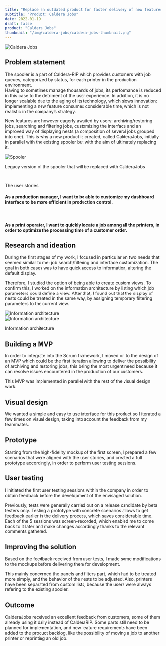 ```yaml
---
title: "Replace an outdated product for faster delivery of new features"
subtitle: "Product: Caldera Jobs"
date: 2022-01-19
draft: false
product: "Caldera Jobs"
thumbnail: "/img/caldera-jobs/caldera-jobs-thumbnail.png"
---
```


<img src="/img/caldera-jobs/caldera-jobs-thumbnail-3x.png" class="sm-img mb-6" alt="Caldera Jobs">

<section>

<div class="row">

<div class="col-12 col-lg-7">

## Problem statement

The spooler is a part of Caldera-RIP which provides customers with job queues, categorized by status, for each printer in the production environment.  
Having to sometimes manage thousands of jobs, its performance is reduced in this case to the detriment of the user experience. In addition, it is no longer scalable due to the aging of its technology, which slows innovation: implementing a new feature consumes considerable time, which is not realistic in the company’s strategy.

New features are however eagerly awaited by users: archiving/restoring jobs, searching and filtering jobs, customizing the interface and an improved way of displaying nests (a composition of several jobs grouped into one). This is why a new product is created, called CalderaJobs, initially in parallel with the existing spooler but with the aim of ultimately replacing it.

<img src="/img/caldera-jobs/spooler.png" class="sm-img mt-4" alt="Spooler">

<p class="sm-caption">Legacy version of the spooler that will be replaced with CalderaJobs</p>

</div>

<div class="col-md-1">&nbsp;</div>

<div class="col-12 col-lg-4">

<div class="sm-card">
    
<p class="sm-card-title">The user stories</p>

#### As a production manager, I want to be able to customize my dashboard interface to be more efficient in production control.

<br>

#### As a print operator, I want to quickly locate a job among all the printers, in order to optimize the processing time of a customer order.  

</div>

</div>

</div>

</section>

## Research and ideation
During the first stages of my work, I focused in particular on two needs that seemed similar to me: job search/filtering and interface customization. The goal in both cases was to have quick access to information, altering the default display.  

Therefore, I studied the option of being able to create custom views. To confirm this, I worked on the information architecture by listing which job parameters could define a view. After that, I found out that the display of nests could be treated in the same way, by assigning temporary filtering parameters to the current view.








<section>

<div class="row">

<div class="col-12 col-lg-6">

<img src="/img/caldera-jobs/information-architecture-1.jpg" class="sm-img mt-4" alt="Information architecture">

</div>

<div class="col-12 col-lg-6">

<img src="/img/caldera-jobs/information-architecture-2.jpg" class="sm-img mt-4" alt="Information architecture">

</div>

</div>

<p class="sm-caption">Information architecture</p>

</section>









## Building a MVP
In order to integrate into the Scrum framework, I moved on to the design of an MVP which could be the first iteration allowing to deliver the possibility of archiving and restoring jobs, this being the most urgent need because it can resolve issues encountered in the production of our customers.  

This MVP was implemented in parallel with the rest of the visual design work.

## Visual design
We wanted a simple and easy to use interface for this product so I iterated a few times on visual design, taking into account the feedback from my teammates.

## Prototype
Starting from the high-fidelity mockup of the first screen, I prepared a few scenarios that were aligned with the user stories, and created a full prototype accordingly, in order to perform user testing sessions.

## User testing
I initiated the first user testing sessions within the company in order to obtain feedback before the development of the envisaged solution.
 
Previously, tests were generally carried out on a release candidate by beta testers only. Testing a prototype with concrete scenarios allows to get feedback earlier in the delivery process, which saves considerable time. Each of the 5 sessions was screen-recorded, which enabled me to come back to it later and make changes accordingly thanks to the relevant comments gathered.

## Improving the solution
Based on the feedback received from user tests, I made some modifications to the mockups before delivering them for development.

This mainly concerned the panels and filters part, which had to be treated more simply, and the behavior of the nests to be adjusted. Also, printers have been separated from custom lists, because the users were always refering to the existing spooler.

## Outcome
CalderaJobs received an excellent feedback from customers, some of them already using it daily instead of CalderaRIP. Some parts still need to be planned for implementation, and new feature requirements have been added to the product backlog, like the possibility of moving a job to another printer or reprinting an old job.
